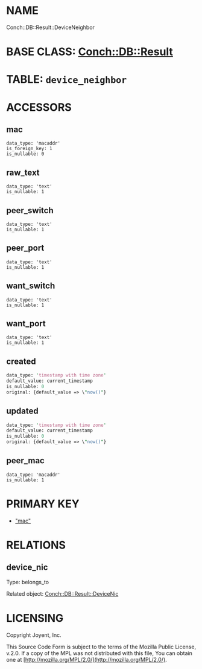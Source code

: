 # NAME

Conch::DB::Result::DeviceNeighbor

# BASE CLASS: [Conch::DB::Result](https://metacpan.org/pod/Conch::DB::Result)

# TABLE: `device_neighbor`

# ACCESSORS

## mac

```
data_type: 'macaddr'
is_foreign_key: 1
is_nullable: 0
```

## raw\_text

```
data_type: 'text'
is_nullable: 1
```

## peer\_switch

```
data_type: 'text'
is_nullable: 1
```

## peer\_port

```
data_type: 'text'
is_nullable: 1
```

## want\_switch

```
data_type: 'text'
is_nullable: 1
```

## want\_port

```
data_type: 'text'
is_nullable: 1
```

## created

```perl
data_type: 'timestamp with time zone'
default_value: current_timestamp
is_nullable: 0
original: {default_value => \"now()"}
```

## updated

```perl
data_type: 'timestamp with time zone'
default_value: current_timestamp
is_nullable: 0
original: {default_value => \"now()"}
```

## peer\_mac

```
data_type: 'macaddr'
is_nullable: 1
```

# PRIMARY KEY

- ["mac"](#mac)

# RELATIONS

## device\_nic

Type: belongs\_to

Related object: [Conch::DB::Result::DeviceNic](https://metacpan.org/pod/Conch::DB::Result::DeviceNic)

# LICENSING

Copyright Joyent, Inc.

This Source Code Form is subject to the terms of the Mozilla Public License,
v.2.0. If a copy of the MPL was not distributed with this file, You can obtain
one at [http://mozilla.org/MPL/2.0/](http://mozilla.org/MPL/2.0/).
